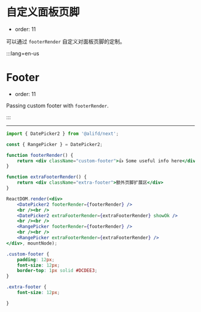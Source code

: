 # 自定义面板页脚

- order: 11

可以通过 `footerRender` 自定义对面板页脚的定制。

:::lang=en-us
# Footer

- order: 11

Passing custom footer with `footerRender`.

:::

---


````jsx
import { DatePicker2 } from '@alifd/next';

const { RangePicker } = DatePicker2;

function footerRender() {
    return <div className="custom-footer">👍 Some useful info here</div>;
}

function extraFooterRender() {
    return <div className="extra-footer">额外页脚扩展区</div>
}

ReactDOM.render(<div>
    <DatePicker2 footerRender={footerRender} />
    <br /><br />
    <DatePicker2 extraFooterRender={extraFooterRender} showOk />
    <br /><br />
    <RangePicker footerRender={footerRender} />
    <br /><br />
    <RangePicker extraFooterRender={extraFooterRender} />
</div>, mountNode);
````

````css
.custom-footer {
    padding: 12px;
    font-size: 12px;
    border-top: 1px solid #DCDEE3;
}

.extra-footer {
    font-size: 12px;

}
````
